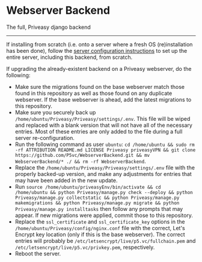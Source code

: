 # Webserver Backend
The full, Priveasy django backend

------------

If installing from scratch (i.e. onto a server where a fresh OS (re)installation has been done), follow the [server configuration instructions](https://github.com/P5vc/ServerConfigurations "server configuration instructions") to set up the entire server, including this backend, from scratch.

If upgrading the already-existent backend on a Priveasy webserver, do the following:
- Make sure the migrations found on the base webserver match those found in this repository as well as those found on any duplicate webserver. If the base webserver is ahead, add the latest migrations to this repository.
- Make sure you securely back up `/home/ubuntu/Priveasy/Priveasy/settings/.env`. This file will be wiped and replaced with a blank version that will not have all of the necessary entries. Most of these entries are only added to the file during a full server re-configuration.
- Run the following command as user `ubuntu`: `cd /home/ubuntu && sudo rm -rf ATTRIBUTION README.md LICENSE Priveasy priveasyVPN && git clone https://github.com/P5vc/WebserverBackend.git && mv WebserverBackend/* ./ && rm -rf WebserverBackend`.
- Replace the `/home/ubuntu/Priveasy/Priveasy/settings/.env` file with the properly backed-up version, and make any adjustments for entries that may have been added in the new update.
- Run `source /home/ubuntu/priveasyEnv/bin/activate && cd /home/ubuntu && python Priveasy/manage.py check --deploy && python Priveasy/manage.py collectstatic && python Priveasy/manage.py makemigrations && python Priveasy/manage.py migrate && python Priveasy/manage.py installtasks` then follow any prompts that may appear. If new migrations were applied, commit those to this repository.
- Replace the `ssl_certificate` and `ssl_certificate_key` options in the `/home/ubuntu/Priveasy/config/nginx.conf` file with the correct, Let's Encrypt key location (only if this is the base webserver). The correct entries will probably be `/etc/letsencrypt/live/p5.vc/fullchain.pem` and `/etc/letsencrypt/live/p5.vc/privkey.pem`, respectively.
- Reboot the server.
